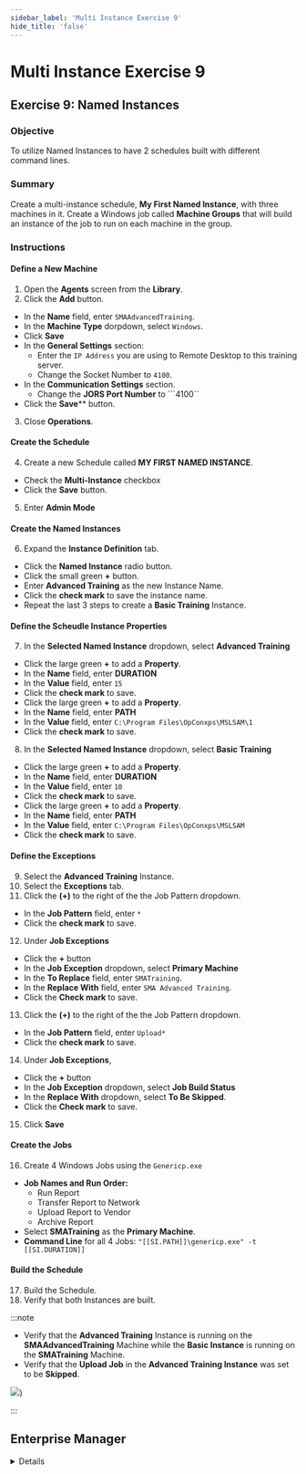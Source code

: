 ```yaml
---
sidebar_label: 'Multi Instance Exercise 9'
hide_title: 'false'
---
```


<head>
  <meta name="robots" content="noindex, nofollow" />
</head>

# Multi Instance Exercise 9

## Exercise 9: Named Instances

### Objective

To utilize Named Instances to have 2 schedules built with different command lines.

### Summary

Create a multi-instance schedule, **My First Named Instance**, with three machines in it. Create a Windows job called **Machine Groups** that will build an instance of the job to run on each machine in the group.

### Instructions

#### Define a New Machine

1. Open the **Agents** screen from the **Library**.
2. Click the **Add** button.
  * In the **Name** field, enter ``SMAAdvancedTraining``.
  * In the **Machine Type** dorpdown, select ```Windows```.
  * Click **Save**
  * In the **General Settings** section:
    * Enter the ```IP Address``` you are using to Remote Desktop to this training server.
    * Change the Socket Number to ```4100```.
  * In the **Communication Settings** section.
    * Change the **JORS Port Number** to ```4100``
  * Click the **Save**** button.
3. Close **Operations**.

#### Create the Schedule

4. Create a new Schedule called **MY FIRST NAMED INSTANCE**. 
  * Check the **Multi-Instance** checkbox
  * Click the **Save** button.
5. Enter **Admin Mode**

#### Create the Named Instances

6. Expand the **Instance Definition** tab.
  * Click the **Named Instance** radio button.
  * Click the small green **+** button.
  * Enter **Advanced Training** as the new Instance Name.
  * Click the **check mark** to save the instance name.
  * Repeat the last 3 steps to create a **Basic Training** Instance.

#### Define the Scheudle Instance Properties

7. In the **Selected Named Instance** dropdown, select **Advanced Training**
  * Click the large green **+** to add a **Property**.
  * In the **Name** field, enter **DURATION**
  * In the **Value** field, enter ```15```
  * Click the **check mark** to save.
  * Click the large green **+** to add a **Property**.
  * In the **Name** field, enter **PATH**
  * In the **Value** field, enter ```C:\Program Files\OpConxps\MSLSAM\1```
  * Click the **check mark** to save.
8. In the **Selected Named Instance** dropdown, select **Basic Training**
  * Click the large green **+** to add a **Property**.
  * In the **Name** field, enter **DURATION**
  * In the **Value** field, enter ```10```
  * Click the **check mark** to save.
  * Click the large green **+** to add a **Property**.
  * In the **Name** field, enter **PATH**
  * In the **Value** field, enter ```C:\Program Files\OpConxps\MSLSAM```
  * Click the **check mark** to save.

#### Define the Exceptions

9. Select the **Advanced Training** Instance. 
10. Select the **Exceptions** tab.
11. Click the **(+)** to the right of the the Job Pattern dropdown.
  * In the **Job Pattern** field, enter ```*```
  * Click the **check mark** to save.
12. Under **Job Exceptions**
  * Click the **+** button
  * In the **Job Exception** dropdown, select **Primary Machine**
  * In the **To Replace** field, enter ```SMATraining```.
  * In the **Replace With** field, enter ```SMA Advanced Training```.
  * Click the **Check mark** to save.
13. Click the **(+)** to the right of the the Job Pattern dropdown.
  * In the **Job Pattern** field, enter ```Upload*```
  * Click the **check mark** to save.
14. Under **Job Exceptions**, 
  * Click the **+** button
  * In the **Job Exception** dropdown, select **Job Build Status**
  * In the **Replace With** dropdown, select **To Be Skipped**.
  * Click the **Check mark** to save.
15. Click **Save**

#### Create the Jobs

16. Create 4 Windows Jobs using the ```Genericp.exe```
  * **Job Names and Run Order:**
    * Run Report
    * Transfer Report to Network
    * Upload Report to Vendor
    * Archive Report
  * Select **SMATraining** as the **Primary Machine**.  
  * **Command Line** for all 4 Jobs:   ```"[[SI.PATH]]\genericp.exe" -t [[SI.DURATION]]```

#### Build the Schedule

17. Build the Schedule.
18. Verify that both Instances are built.


:::note

* Verify that the **Advanced Training** Instance is running on the **SMAAdvancedTraining** Machine while the **Basic Instance** is running on the **SMATraining** Machine. 
* Verify that the **Upload Job** in the **Advanced Training Instance**  was set to be **Skipped**.

![](../static/imgadvanced/MIEx9Solution.png))

:::



## Enterprise Manager

<details>

1.	Open the Machines screen from the Administration section of the Navigation Panel.
2.	Click the Add button.
3.	Enter **SMAAdvancedTraining** in the Name text box.
4.	Select ```Windows``` as the Machine Type.
5.	Change the Socket Number to ```4100```.
6.	Enter the ```IP Address``` you are using to Remote Desktop to this training server.
7.	Click the Save button.
8.	Click the OpCon **Advanced Settings** Panel link.
9.	Click the Communication Settings tab.
10.	Select **JORS Port Number** in the table.
11.	Enter a value of ```4110```.
12.	Click the Update button.
13.	Click the Save button
14.	Create a new Schedule called **MY FIRST NAMED INSTANCE**. 
15.	Mark the Multi-Instance checkbox in the Schedule Properties frame.
16.	Click the **Instance Definition** tab.
17.	Click the **Named Instance** radio button.
18.	Click the Add button in the Instances field on the left side of the screen.
19.	Click the Add button on the Select Instance popup window.
20.	Enter **Advanced Training** in the Instance Name.
21.	Click the OK button.
22.	Click the OK button.
23.	Repeat this creating a **Basic Training Instance**.
24.	Select the **Advanced Training** Instance in the **Instance** box on the left side of the screen.
25.	Create a Property for DURATION.
    * Enter **DURATION** in the **Property Name** text box under Instance Details.
    * Enter ```15``` in the **Property Value** text box.
    * Click the Add button to the right of Property Value.
26.	Create a Property for **PATH**.
    * Enter **PATH** in the Property Name text box under Instance Details.
    * Enter ```C:\Program Files\OpConxps\MSLSAM\1``` in the Property Value text box.  
    * Click the Add button to the right of **Property Value**.
27.	Click the Save button.
28.	Do the same for the **Basic Class** Instance with two differences
    * Use ```10``` instead of ```15``` for **DURATION**.
    * Remove the ```“\1”``` at the end of the PATH.
29. Click the Save button.
30. Select the **Advanced Training** Instance. 
31. Click the Add button under Exception Rules.
31. Enter the Job Pattern as ```*```.    
30.	Replace **Primary Machine** ```SMATraining```. In the New Value text box enter ```SMAAdvancedTraining```. 
31.	Click the OK button.
32.	Enter the Job Pattern ```Upload*```
33.	Click the Add button under Exception Rules.
34.	Select Job Build Status from the Job Field drop-down.
35.	Select ```To Be Skipped``` from the New Value field.
36.	Click the OK button.
37.	Click the Save button.
38.	Open the Job Master with **MY FIRST NAMED INSTANCE** selected. 
39.	Create four Windows Jobs using the ```Genericp.exe```.
    * **Job Names and Run Order:**
        * Run Report
        * Transfer Report to Network
        * Upload Report to Vendor
        * Archive Report
    * Select **SMATraining** as the **Primary Machine**.  
    * **Command Line** for all three Jobs:   ```"[[SI.PATH]]\genericp.exe" –t [[SI.DURATION]]```
40.	Build the Schedule(s).
41.	Verify that both Instances are built.
42.	Verify that the **Advanced Training** Instance is running on the **SMAAdvancedTraining** Machine while the Basic Instance is running on the **SMATraining** Machine. 
43.	Verify that the Upload Job was set to be **Skipped**.

</details>